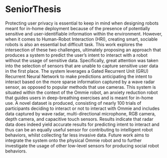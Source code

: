 # SeniorThesis

Protecting user privacy is essential to keep in mind when designing robots meant for in-home deployment because of the presence of potentially sensitive and user-identifiable information within the environment. However, when it comes to Human-Robot Interaction (HRI), creating smart, sociable robots is also an essential but difficult task. This work explores the intersection of these two challenges, ultimately proposing an approach that produces a system to predict the user’s intent to interact with a robot without the usage of sensitive data. Specifically, great attention was taken into the selection of sensors that are unable to capture sensitive user data in the first place. The system leverages a Gated Recurrent Unit (GRU) Recurrent Neural Network to make predictions anticipating the intent to interact based on the more sparse information captured by a wave radar sensor, as opposed to popular methods that use cameras. This system is situated within the context of the Ommie robot, an anxiety reduction robot that guides users in deep-breathing exercises and is meant for in-home use. A novel dataset is produced, consisting of nearly 100 trials of participants deciding to interact or not to interact with Ommie and includes data captured by wave radar, multi-directional microphone, RGB camera, depth camera, and capacitive touch sensors. Results indicate that radar data does indeed yield accurate results for predicting intent to interact and thus can be an equally useful sensor for contributing to intelligent robot behaviors, whilst collecting far less invasive data. Future work aims to integrate the system onto the physical Ommie robot and to further investigate the usage of other low-level sensors for producing social robot behaviors.
